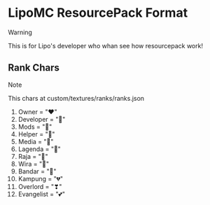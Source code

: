 # LipoMC ResourcePack Format
> [!WARNING]
> This is for Lipo's developer who whan see how resourcepack work!

## Rank Chars
> [!NOTE]
> This chars at custom/textures/ranks/ranks.json
1. Owner = "❤"
2. Developer = "🧡"
3. Mods = "💛"
4. Helper = "💚"
5. Media = "💙"
6. Lagenda = "💜"
7. Raja = "🤎"
8. Wira = "🖤"
9. Bandar = "🤍"
10. Kampung = "💔"
11. Overlord = "❣"
12. Evangelist = "💕"
